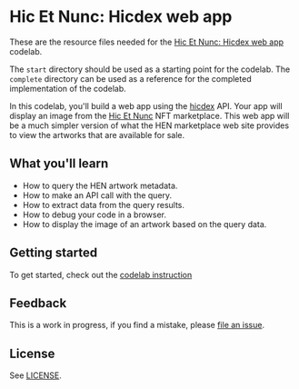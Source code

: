 # Hic Et Nunc: Hicdex web app

These are the resource files needed for the [Hic Et Nunc: Hicdex web app][codelab] codelab.

The `start` directory should be used as a starting point for the codelab.
The `complete` directory can be used as a reference for the completed implementation of the codelab.

In this codelab, you'll  build a web app using the [hicdex][hicdex] API. Your app will display an image from the [Hic Et Nunc][hen] NFT marketplace. This web app will be a much simpler version of what the HEN marketplace web site provides to view the artworks that are available for sale.

## What you'll learn

* How to query the HEN artwork metadata.
* How to make an API call with the query.
* How to extract data from the query results.
* How to debug your code in a browser.
* How to display the image of an artwork based on the query data.

## Getting started

To get started, check out the [codelab instruction][codelab]

## Feedback

This is a work in progress, if you find a mistake, please [file an issue][git-issue].

## License
See [LICENSE](LICENSE).

[codelab]: [https://bla/](https://hen-tutorials.web.app/codelabs/hicetnunc-developers-hicdex-image-viewer/index.html)
[git-issue]: https://github.com/NoRulesJustFeels/hicetnunc-developers-hicdex-image-viewer/issues
[hicdex]: [https://hicdex.com/]
[hen]: [https://www.hicetnunc.xyz/]